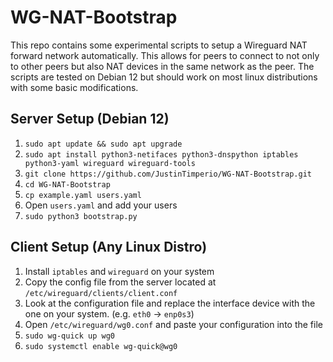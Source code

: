 # WG-NAT-Bootstrap
This repo contains some experimental scripts to setup a Wireguard NAT forward network automatically. This allows for peers to connect to not only to other peers but also NAT devices in the same network as the peer. The scripts are tested on Debian 12 but should work on most linux distributions with some basic modifications. 

## Server Setup (Debian 12)
1. `sudo apt update && sudo apt upgrade`
2. `sudo apt install python3-netifaces python3-dnspython iptables python3-yaml wireguard wireguard-tools`
3. `git clone https://github.com/JustinTimperio/WG-NAT-Bootstrap.git`
4. `cd WG-NAT-Bootstrap`
5. `cp example.yaml users.yaml`
6. Open `users.yaml` and add your users
7. `sudo python3 bootstrap.py`

## Client Setup (Any Linux Distro)
1. Install `iptables` and `wireguard` on your system
2. Copy the config file from the server located at `/etc/wireguard/clients/client.conf`
3. Look at the configuration file and replace the interface device with the one on your system. (e.g. `eth0` -> `enp0s3`)
4. Open `/etc/wireguard/wg0.conf` and paste your configuration into the file
5. `sudo wg-quick up wg0`
6. `sudo systemctl enable wg-quick@wg0`
